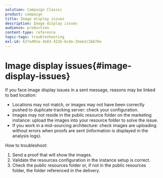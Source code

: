 ```yaml
---
solution: Campaign Classic
product: campaign
title: Image display issues
description: Image display issues
audience: production
content-type: reference
topic-tags: troubleshooting
exl-id: 62fa491e-3e83-422b-bcde-2bae2c1b676e
---
```

# Image display issues{#image-display-issues}

If you face image display issues in a sent message, reasons may be linked to bad location:

* Locations may not match, or images may not have been correctly pushed to duplicate tracking server: check your configuration.
* Images may not reside in the public resource folder on the marketing instance: upload the images into your resource folder to solve the issue.
* If you work in a mid-sourcing architecture: check images are uploading without errors when proofs are sent (information is displayed in the analysis logs).

How to troubleshoot:

1. Send a proof that will show the images.
1. Validate the resources configuration in the instance setup is correct. 
1. Check the public resources folder or, if not in the public resources folder, the folder referenced in the delivery.
